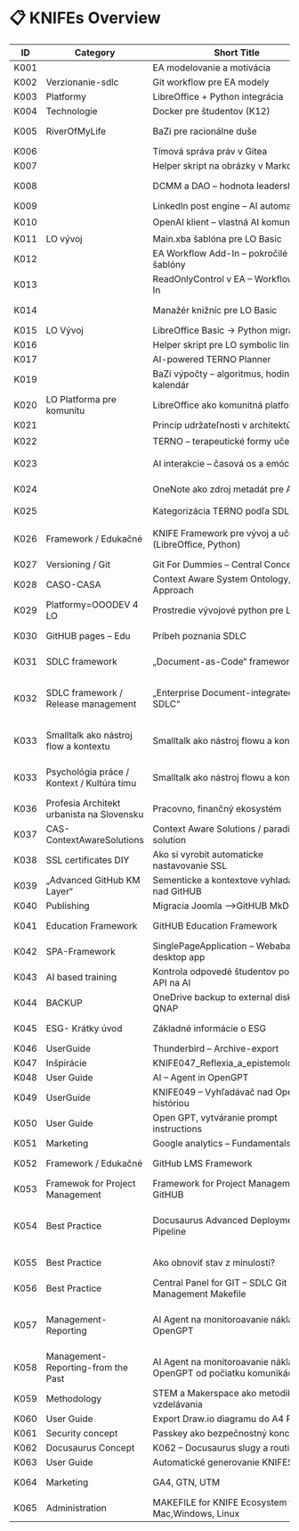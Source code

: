 # 📋 KNIFEs Overview

| ID   | Category | Short Title | Status | Priority | Type | Date | Org | Project | Link |
|------|----------|-------------|--------|---------:|------|------|-----|---------|------|
| K001 |  | EA modelovanie a motivácia | hotové | 🎯 | Metodika / Nástroj | 01.03.2024 | SystemThinking | KNIFE_Overview | [EA modelovanie a motivácia](./K001-ea-modelovanie-a-motivacia/K001-ea-modelovanie-a-motivacia.md) |
| K002 | Verzionanie-sdlc | Git workflow pre EA modely | v procese | 🔥 | Integrácia | 04.03.2024 | SystemThinking | KNIFE_Overview | [Git workflow pre EA modely](./K002-git-workflow-pre-ea-modely/K002-git-workflow-pre-ea-modely.md) |
| K003 | Platformy | LibreOffice + Python integrácia | v procese | 🔥 | Vývoj / Integrácia | 08.03.2024 | SystemThinking | KNIFE_Overview | [LibreOffice + Python integrácia](./K003-libreoffice-python-integracia/K003-libreoffice-python-integracia.md) |
| K004 | Technologie | Docker pre študentov (K12) | plánované | 🧠 | Edukačné | 20.03.2024 | SystemThinking | KNIFE_Overview | [Docker pre študentov (K12)](./K004-docker-pre-studentov-k12/K004-docker-pre-studentov-k12.md) |
| K005 | RiverOfMyLife | BaZi pre racionálne duše | zaradené | 💡 | Osobný rozvoj / Algoritmika | 18.04.2025 | SystemThinking | KNIFE_Overview | [BaZi pre racionálne duše](./K005-bazi-pre-racionalne-duse/K005-bazi-pre-racionalne-duse.md) |
| K006 |  | Tímová správa práv v Gitea | pripomenúť | 📌 | Správa / Práva | 08.04.2024 | SystemThinking | KNIFE_Overview | [Tímová správa práv v Gitea](./K006-timova-sprava-prav-v-gitea/K006-timova-sprava-prav-v-gitea.md) |
| K007 |  | Helper skript na obrázky v Markdown | aktívne | ⚙️ | Automatizácia | 17.04.2024 | SystemThinking | KNIFE_Overview | [Helper skript na obrázky v Markdown](./K007-helper-skript-na-obrazky-v-markdown/K007-helper-skript-na-obrazky-v-markdown.md) |
| K008 |  | DCMM a DAO – hodnota leadershipu | plánované | 🧭 | Hodnoty / Strategické | 04.04.2024 | SystemThinking | KNIFE_Overview | [DCMM a DAO – hodnota leadershipu](./K008-dcmm-a-dao-hodnota-leadershipu/K008-dcmm-a-dao-hodnota-leadershipu.md) |
| K009 |  | LinkedIn post engine – AI automatizácia | koncept | 🧪 | Marketing / AI | 10.04.2024 | SystemThinking | KNIFE_Overview | [LinkedIn post engine – AI automatizácia](./K009-linkedin-post-engine-ai-automatizacia/K009-linkedin-post-engine-ai-automatizacia.md) |
| K010 |  | OpenAI klient – vlastná AI komunikácia | začiatok | ⚡ | Vývoj / AI | 13.04.2024 | SystemThinking | KNIFE_Overview | [OpenAI klient – vlastná AI komunikácia](./K010-openai-klient-vlastna-ai-komunikacia/K010-openai-klient-vlastna-ai-komunikacia.md) |
| K011 | LO vývoj | Main.xba šablóna pre LO Basic | v backlogu | 🧱 | Šablóny / LO | 09.04.2024 | SystemThinking | KNIFE_Overview | [Main.xba šablóna pre LO Basic](./K011-main-xba-sablona-pre-lo-basic/K011-main-xba-sablona-pre-lo-basic.md) |
| K012 |  | EA Workflow Add-In – pokročilé šablóny | v backlogu | 📂 | EA Add-In | 10.04.2024 | SystemThinking | KNIFE_Overview | [EA Workflow Add-In – pokročilé šablóny](./K012-ea-workflow-add-in-pokrocile-sablony/K012-ea-workflow-add-in-pokrocile-sablony.md) |
| K013 |  | ReadOnlyControl v EA – Workflow Add-In | koncept | 🔒 | EA Add-In | 10.04.2024 | SystemThinking | KNIFE_Overview | [ReadOnlyControl v EA – Workflow Add-In](./K013-readonlycontrol-v-ea-workflow-add-in/K013-readonlycontrol-v-ea-workflow-add-in.md) |
| K014 |  | Manažér knižníc pre LO Basic | návrh | 📚 | LibreOffice / Knižnice | 10.04.2024 | SystemThinking | KNIFE_Overview | [Manažér knižníc pre LO Basic](./K014-manazer-kniznic-pre-lo-basic/K014-manazer-kniznic-pre-lo-basic.md) |
| K015 | LO Vývoj | LibreOffice Basic → Python migrácia | aktívne | 🔁 | Migrácia / Vývoj | 13.04.2024 | SystemThinking | KNIFE_Overview | [LibreOffice Basic → Python migrácia](./K015-libreoffice-basic-python-migracia/K015-libreoffice-basic-python-migracia.md) |
| K016 |  | Helper skript pre LO symbolic link | v testovaní | 🧪 | Skriptovanie / LO | 13.04.2024 | SystemThinking | KNIFE_Overview | [Helper skript pre LO symbolic link](./K016-helper-skript-pre-lo-symbolic-link/K016-helper-skript-pre-lo-symbolic-link.md) |
| K017 |  | AI-powered TERNO Planner | koncept | 📅 | Plánovanie / AI | 16.04.2025 | SystemThinking | KNIFE_Overview | [AI-powered TERNO Planner](./K017-ai-powered-terno-planner/K017-ai-powered-terno-planner.md) |
| K019 |  | BaZi výpočty – algoritmus, hodiny, kalendár | zaradené | 🧠 | Algoritmika / Osobný rozvoj | 18.04.2025 | SystemThinking | KNIFE_Overview | [BaZi výpočty – algoritmus, hodiny, kalendár](./K019-bazi-vypocty-algoritmus-hodiny-kalendar/K019-bazi-vypocty-algoritmus-hodiny-kalendar.md) |
| K020 | LO Platforma pre komunitu | LibreOffice ako komunitná platforma | koncept | 🌍 | Strategické / Komunitné | 10.04.2025 | SystemThinking | KNIFE_Overview | [LibreOffice ako komunitná platforma](./K020-libreoffice-ako-komunitna-platforma/K020-libreoffice-ako-komunitna-platforma.md) |
| K021 |  | Princíp udržateľnosti v architektúre | koncept | 🌱 | Metodika / SDLC |  | SystemThinking | KNIFE_Overview | [Princíp udržateľnosti v architektúre](./K021-princip-udrzatelnosti-v-architekture/K021-princip-udrzatelnosti-v-architekture.md) |
| K022 |  | TERNO – terapeutické formy učenia | plánované | 🎭 | Edukačné / Kultúrne | 20.03.2025 | SystemThinking | KNIFE_Overview | [TERNO – terapeutické formy učenia](./K022-terno-terapeuticke-formy-ucenia/K022-terno-terapeuticke-formy-ucenia.md) |
| K023 |  | AI interakcie – časová os a emócie | v návrhu | 🧭 | AI / UX / Sebapoznanie | 13.04.2025 | SystemThinking | KNIFE_Overview | [AI interakcie – časová os a emócie](./K023-ai-interakcie-casova-os-a-emocie/K023-ai-interakcie-casova-os-a-emocie.md) |
| K024 |  | OneNote ako zdroj metadát pre AI | v návrhu | 🗃️ | Integrácia / Poznámky | 13.04.2025 | SystemThinking | KNIFE_Overview | [OneNote ako zdroj metadát pre AI](./K024-onenote-ako-zdroj-metadat-pre-ai/K024-onenote-ako-zdroj-metadat-pre-ai.md) |
| K025 |  | Kategorizácia TERNO podľa SDLC a 7D | zaradené | 📊 | Metodika / Evidencia | 01.03.2025 | SystemThinking | KNIFE_Overview | [Kategorizácia TERNO podľa SDLC a 7D](./K025-kategorizacia-terno-podla-sdlc-a-7d/K025-kategorizacia-terno-podla-sdlc-a-7d.md) |
| K026 | Framework / Edukačné | KNIFE Framework pre vývoj a učenie sa (LibreOffice, Python) | v procese | 🔥 | Framework / Metodika / Edukačný základ | 20.04.2025 | SystemThinking | KNIFE_Overview | [KNIFE Framework pre vývoj a učenie sa (LibreOffice, Python)](./K026-knife-framework-pre-vyvoj-a-ucenie-sa-libreoffice-python/K026-knife-framework-pre-vyvoj-a-ucenie-sa-libreoffice-python.md) |
| K027 | Versioning / Git | Git For Dummies – Central Concepts | v príprave | 🎯 | Edukačné / Praktické | 28.04.2025 | SystemThinking | KNIFE_Overview | [Git For Dummies – Central Concepts](./K027-git-for-dummies-central-concepts/K027-git-for-dummies-central-concepts.md) |
| K028 | CASO-CASA | Context Aware System Ontology, Approach | v príprave |  | Metodika/Framework |  | SystemThinking | KNIFE_Overview | [Context Aware System Ontology, Approach](./K028-context-aware-system-ontology-approach/K028-context-aware-system-ontology-approach.md) |
| K029 | Platformy=OOODEV 4 LO | Prostredie vývojové python pre LO | riešené | 🔥 | Vývoj – Integrácia | 16.05.2025 | SystemThinking | KNIFE_Overview | [Prostredie vývojové python pre LO](./K029-prostredie-vyvojove-python-pre-lo/K029-prostredie-vyvojove-python-pre-lo.md) |
| K030 | GitHUB pages – Edu | Príbeh poznania SDLC | V riešení | 🔥 | Vzdelávanie-Marketing | 17.05.2025 | SystemThinking | KNIFE_Overview | [Príbeh poznania SDLC](./K030-pribeh-poznania-sdlc/K030-pribeh-poznania-sdlc.md) |
| K031 | SDLC framework | „Document-as-Code“ framework | V riešení | 🔥 | Praktické používanie na výuku SDLC | 18.05.2025 | SystemThinking | KNIFE_Overview | [„Document-as-Code“ framework](./K031-document-as-code-framework/K031-document-as-code-framework.md) |
| K032 | SDLC framework / Release management | „Enterprise Document-integrated SDLC“ | V návrhu (alebo V riešení – podľa teba) | 🔥🔥 | Firemné použitie, governance, traceability | 18.05.2025 | SystemThinking | KNIFE_Overview | [„Enterprise Document-integrated SDLC“](./K032-enterprise-document-integrated-sdlc/K032-enterprise-document-integrated-sdlc.md) |
| K033 | Smalltalk ako nástroj flow a kontextu | Smalltalk ako nástroj flowu a kontextu | V riešeni | 🔥🔥 | Metodika / Psychológia práce / Kultúra tímu | 20.05.2025 | SystemThinking | KNIFE_Overview | [Smalltalk ako nástroj flowu a kontextu](./K033-smalltalk-ako-nastroj-flowu-a-kontextu/K033-smalltalk-ako-nastroj-flowu-a-kontextu.md) |
| K033 | Psychológia práce / Kontext / Kultúra tímu | Smalltalk ako nástroj flowu a kontextu | Návrh (draft) | Stredná až vysoká | Metodika |  | SystemThinking | KNIFE_Overview | [Smalltalk ako nástroj flowu a kontextu](./K033-smalltalk-ako-nastroj-flowu-a-kontextu/K033-smalltalk-ako-nastroj-flowu-a-kontextu.md) |
| K036 | Profesia Architekt urbanista na Slovensku | Pracovno, finančný ekosystém | návrh | Vysoká | Ako na to? |  | SystemThinking | KNIFE_Overview | [Pracovno, finančný ekosystém](./K036-pracovno-financny-ekosystem/K036-pracovno-financny-ekosystem.md) |
| K037 | CAS-ContextAwareSolutions | Context Aware Solutions / paradigma, solution | inprogress | Vysoka |  | 26.05.2025 | SystemThinking | KNIFE_Overview | [Context Aware Solutions / paradigma, solution](./K037-context-aware-solutions-paradigma-solution/K037-context-aware-solutions-paradigma-solution.md) |
| K038 | SSL certificates DIY | Ako si vyrobit automaticke nastavovanie SSL | finished | done | User guide | 28.05.2025 | SystemThinking | KNIFE_Overview | [Ako si vyrobit automaticke nastavovanie SSL](./K038-ako-si-vyrobit-automaticke-nastavovanie-ssl/K038-ako-si-vyrobit-automaticke-nastavovanie-ssl.md) |
| K039 | „Advanced GitHub KM Layer“ | Sementicke a kontextove vyhladavanie nad GitHUB | Init | Middle | Advance features | 28.05.2025 | SystemThinking | KNIFE_Overview | [Sementicke a kontextove vyhladavanie nad GitHUB](./K039-sementicke-a-kontextove-vyhladavanie-nad-github/K039-sementicke-a-kontextove-vyhladavanie-nad-github.md) |
| K040 | Publishing | Migracia Joomla -->GitHUB MkDocs | Init | Middle | Publishing | 06.06.2025 | SystemThinking | KNIFE_Overview | [Migracia Joomla -->GitHUB MkDocs](./K040-migracia-joomla-github-mkdocs/K040-migracia-joomla-github-mkdocs.md) |
| K041 | Education Framework | GitHUB Education Framework | init | Middle | Education Framework | 10.06.2025 | SystemThinking | KNIFE_Overview | [GitHUB Education Framework](./K041-github-education-framework/K041-github-education-framework.md) |
| K042 | SPA-Framework | SinglePageApplication – Webabased desktop app | init | Low | SPA framework |  | SystemThinking | KNIFE_Overview | [SinglePageApplication – Webabased desktop app](./K042-singlepageapplication-webabased-desktop-app/K042-singlepageapplication-webabased-desktop-app.md) |
| K043 | AI based training | Kontrola odpovedé študentov pomocou API na AI | in Progress | Middle | AI in education | 21.06.2026 | SystemThinking | KNIFE_Overview | [Kontrola odpovedé študentov pomocou API na AI](./K043-kontrola-odpovede-studentov-pomocou-api-na-ai/K043-kontrola-odpovede-studentov-pomocou-api-na-ai.md) |
| K044 | BACKUP | OneDrive backup to external disk on QNAP | inProgress | TOP | How To | 27.07.2025 | SystemThinking | KNIFE_Overview | [OneDrive backup to external disk on QNAP](./K044-onedrive-backup-to-external-disk-on-qnap/K044-onedrive-backup-to-external-disk-on-qnap.md) |
| K045 | ESG- Krátky úvod | Základné informácie o ESG | Init | Low | Education Explanantion | 28.07.2025 | SystemThinking | KNIFE_Overview | [Základné informácie o ESG](./K045-zakladne-informacie-o-esg/K045-zakladne-informacie-o-esg.md) |
| K046 | UserGuide | Thunderbird – Archive-export | done md | Low | HowTO | 04.08.2025 | SystemThinking | KNIFE_Overview | [Thunderbird – Archive-export](./K046-thunderbird-archive-export/K046-thunderbird-archive-export.md) |
| K047 | Inšpirácie | KNIFE047_Reflexia_a_epistemologia.md |  |  |  |  | SystemThinking | KNIFE_Overview | [KNIFE047_Reflexia_a_epistemologia.md](./K047-knife047-reflexia-a-epistemologia-md/K047-knife047-reflexia-a-epistemologia-md.md) |
| K048 | User Guide | AI – Agent in OpenGPT | in progress | Low | HowTo | 04.08.2025 | SystemThinking | KNIFE_Overview | [AI – Agent in OpenGPT](./K048-ai-agent-in-opengpt/K048-ai-agent-in-opengpt.md) |
| K049 | UserGuide | KNIFE049 – Vyhľadávač nad OpenGPT históriou |  |  |  |  | SystemThinking | KNIFE_Overview | [KNIFE049 – Vyhľadávač nad OpenGPT históriou](./K049-knife049-vyhladavac-nad-opengpt-historiou/K049-knife049-vyhladavac-nad-opengpt-historiou.md) |
| K050 | User Guide | Open GPT, vytváranie prompt instructions | In progress |  |  | 04.08.2025 | SystemThinking | KNIFE_Overview | [Open GPT, vytváranie prompt instructions](./K050-open-gpt-vytvaranie-prompt-instructions/K050-open-gpt-vytvaranie-prompt-instructions.md) |
| K051 | Marketing | Google analytics – Fundamentals | new | Low | HowTo | 04.08.2025 | SystemThinking | KNIFE_Overview | [Google analytics – Fundamentals](./K051-google-analytics-fundamentals/K051-google-analytics-fundamentals.md) |
| K052 | Framework / Edukačné | GitHub LMS Framework | new | duplicity K041 | Education Framework | 04.08.2025 | SystemThinking | KNIFE_Overview | [GitHub LMS Framework](./K052-github-lms-framework/K052-github-lms-framework.md) |
| K053 | Framewok for Project Management | Framework for Project Management in GitHUB | new | low | SDLC framework | 10.08.2025 | SystemThinking | KNIFE_Overview | [Framework for Project Management in GitHUB](./K053-framework-for-project-management-in-github/K053-framework-for-project-management-in-github.md) |
| K054 | Best Practice | Docusaurus Advanced Deployment Pipeline | new |  | „Ako si nastaviť build a deploy tak, aby ťa chránil pred sebou samým.“ |  | SystemThinking | KNIFE_Overview | [Docusaurus Advanced Deployment Pipeline](./K054-docusaurus-advanced-deployment-pipeline/K054-docusaurus-advanced-deployment-pipeline.md) |
| K055 | Best Practice | Ako obnoviť stav z minulosti? | inprogress | now | Obnov mi dobré údaje |  | SystemThinking | KNIFE_Overview | [Ako obnoviť stav z minulosti?](./K055-ako-obnovit-stav-z-minulosti/K055-ako-obnovit-stav-z-minulosti.md) |
| K056 | Best Practice | Central Panel for GIT – SDLC Git Management Makefile | done md |  | Správa súborov s git odporou |  | SystemThinking | KNIFE_Overview | [Central Panel for GIT – SDLC Git Management Makefile](./K056-central-panel-for-git-sdlc-git-management-makefile/K056-central-panel-for-git-sdlc-git-management-makefile.md) |
| K057 | Management-Reporting | AI Agent na monitoroavanie nákladov OpenGPT | new | now | Reporting nad komunikáciou s OpenGPT formou AI Agenta |  | SystemThinking | KNIFE_Overview | [AI Agent na monitoroavanie nákladov OpenGPT](./K057-ai-agent-na-monitoroavanie-nakladov-opengpt/K057-ai-agent-na-monitoroavanie-nakladov-opengpt.md) |
| K058 | Management-Reporting-from the Past | AI Agent na monitoroavanie nákladov OpenGPT od počiatku komunikácie | new | now | Reporting od začiatku komunikácie | 11.08.2025 | SystemThinking | KNIFE_Overview | [AI Agent na monitoroavanie nákladov OpenGPT od počiatku komunikácie](./K058-ai-agent-na-monitoroavanie-nakladov-opengpt-od-pociatku-komunikacie/K058-ai-agent-na-monitoroavanie-nakladov-opengpt-od-pociatku-komunikacie.md) |
| K059 | Methodology | STEM a Makerspace ako metodika vzdelávania | New | now | Systém pre vzdelávanie | 24.08.2025 | SystemThinking | KNIFE_Overview | [STEM a Makerspace ako metodika vzdelávania](./K059-stem-a-makerspace-ako-metodika-vzdelavania/K059-stem-a-makerspace-ako-metodika-vzdelavania.md) |
| K060 | User Guide | Export Draw.io diagramu do A4 PNG | done md | done | Ako na to? | 24.08.2025 | SystemThinking | KNIFE_Overview | [Export Draw.io diagramu do A4 PNG](./K060-export-draw-io-diagramu-do-a4-png/K060-export-draw-io-diagramu-do-a4-png.md) |
| K061 | Security concept | Passkey ako bezpečnostný koncept | new |  | Explanation |  | SystemThinking | KNIFE_Overview | [Passkey ako bezpečnostný koncept](./K061-passkey-ako-bezpecnostny-koncept/K061-passkey-ako-bezpecnostny-koncept.md) |
| K062 | Docusaurus Concept | K062 – Docusaurus slugy a routing | new |  | Explanation |  | SystemThinking | KNIFE_Overview | [K062 – Docusaurus slugy a routing](./K062-k062-docusaurus-slugy-a-routing/K062-k062-docusaurus-slugy-a-routing.md) |
| K063 | User Guide | Automatické generovanie KNIFES | new |  | User guide |  | SystemThinking | KNIFE_Overview | [Automatické generovanie KNIFES](./K063-automaticke-generovanie-knifes/K063-automaticke-generovanie-knifes.md) |
| K064 | Marketing | GA4, GTN, UTM | new | done | User Guides, principles | 27.08.2025 | SystemThinking | KNIFE_Overview | [GA4, GTN, UTM](./K064-ga4-gtn-utm/K064-ga4-gtn-utm.md) |
| K065 | Administration | MAKEFILE for KNIFE Ecosystem for Mac,Windows, Linux | New | now | GitHub Administration | 31.08.2025 | SystemThinking | KNIFE_Overview | [MAKEFILE for KNIFE Ecosystem for Mac,Windows, Linux](./K065-makefile-for-knife-ecosystem-for-mac-windows-linux/K065-makefile-for-knife-ecosystem-for-mac-windows-linux.md) |
